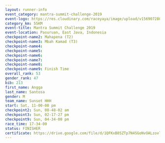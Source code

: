 ```yaml
---
layout: runner-info 
event_category: mantra-summit-challenge-2019 
event-logo: https://res.cloudinary.com/raceyaya/image/upload/v1569072809/logo/mantra-image_segrbx.jpg
category_km: 55KM 
event-title: Mantra Summit Challenge 2019 
event-location: Pasuruan, East Java, Indonesia 
checkpoint-name2: Mahapena (T2) 
checkpoint-name3: Mbah Kamad (T3) 
checkpoint-name4: 
checkpoint-name5: 
checkpoint-name6: 
checkpoint-name7: 
checkpoint-name8: 
checkpoint-name9: Finish Time
overall_rank: 53
gender_rank: 47
bib: 213
first_name: Angga
last_name: Santosa
gender: M
team_name: Sunset HHH
start: Sat, 11-00-00 pm
checkpoint2: Sun, 08-48-02 am
checkpoint3: Sun, 02-17-27 pm
checkpoint9: Sun, 04-34-00 pm
race_time: 17-34-00
status: FINISHER
certificate: https://drive.google.com/file/d/1QFKxB85ZTp7N4SGoNvOALzovlQ0kbkD2/view?usp=sharing
---
```

